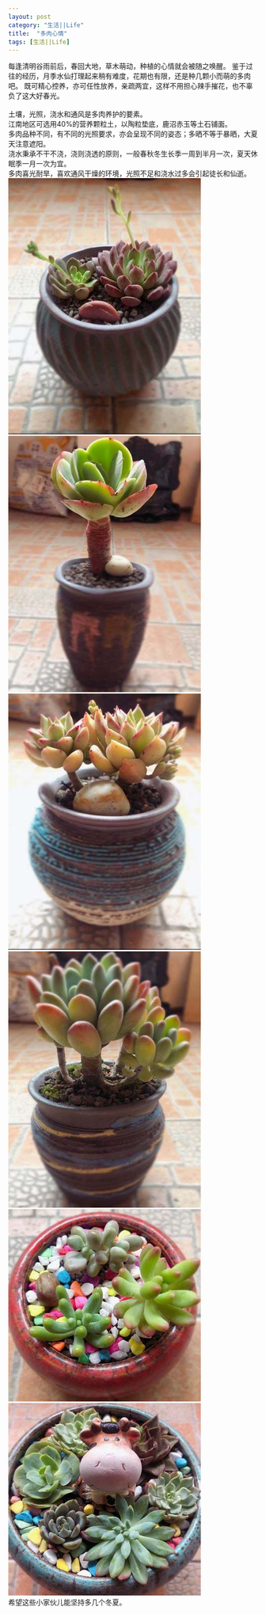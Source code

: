```yaml
---
layout: post
category: "生活||Life"
title:  "多肉心情"
tags: [生活||Life]
---
```

  每逢清明谷雨前后，春回大地，草木萌动，种植的心情就会被随之唤醒。
  鉴于过往的经历，月季水仙打理起来稍有难度，花期也有限，还是种几颗小而萌的多肉吧。
  既可精心控养，亦可任性放养，亲疏两宜，这样不用担心辣手摧花，也不辜负了这大好春光。<br><br>
  土壤，光照，浇水和通风是多肉养护的要素。<br>
  江南地区可选用40%的营养颗粒土，以陶粒垫底，鹿沼赤玉等土石铺面。<br>
  多肉品种不同，有不同的光照要求，亦会呈现不同的姿态；多晒不等于暴晒，大夏天注意遮阳。<br>
  浇水秉承不干不浇，浇则浇透的原则，一般春秋冬生长季一周到半月一次，夏天休眠季一月一次为宜。<br>
  多肉喜光耐旱，喜欢通风干燥的环境，光照不足和浇水过多会引起徒长和仙逝。<br>
  ![](/images/2020/dr1.JPG) 
  ![](/images/2020/dr2.JPG)<BR>
  ![](/images/2020/dr3.JPG) 
  ![](/images/2020/dr4.JPG)<BR>
  ![](/images/2020/dr5.JPG) 
  ![](/images/2020/dr6.JPG)<BR>
  希望这些小家伙儿能坚持多几个冬夏。<br>
  

